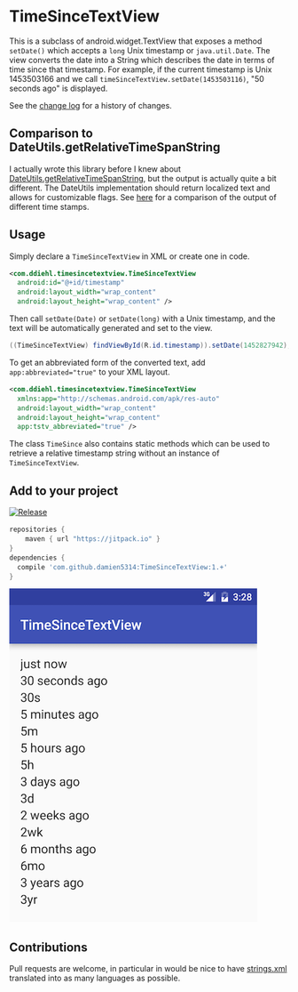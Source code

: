 # TimeSinceTextView

This is a subclass of android.widget.TextView that exposes a method `setDate()` which accepts a `long` Unix timestamp or `java.util.Date`. The view converts the date into a String which describes the date in terms of time since that timestamp. For example, if the current timestamp is Unix 1453503166 and we call `timeSinceTextView.setDate(1453503116)`, "50 seconds ago" is displayed.

See the [change log](CHANGELOG.md) for a history of changes.

## Comparison to DateUtils.getRelativeTimeSpanString

I actually wrote this library before I knew about [DateUtils.getRelativeTimeSpanString](http://developer.android.com/reference/android/text/format/DateUtils.html#getRelativeDateTimeString), but the output is actually quite a bit different. The DateUtils implementation should return localized text and allows for customizable flags. See [here](Comparison.md) for a comparison of the output of different time stamps.

## Usage

Simply declare a `TimeSinceTextView` in XML or create one in code.

```xml
<com.ddiehl.timesincetextview.TimeSinceTextView
  android:id="@+id/timestamp"
  android:layout_width="wrap_content"
  android:layout_height="wrap_content" />
```

Then call `setDate(Date)` or `setDate(long)` with a Unix timestamp, and the text will be automatically generated and set to the view.

```java
((TimeSinceTextView) findViewById(R.id.timestamp)).setDate(1452827942);
```

To get an abbreviated form of the converted text, add `app:abbreviated="true"` to your XML layout.

```xml
<com.ddiehl.timesincetextview.TimeSinceTextView
  xmlns:app="http://schemas.android.com/apk/res-auto"
  android:layout_width="wrap_content"
  android:layout_height="wrap_content"
  app:tstv_abbreviated="true" />
```

The class `TimeSince` also contains static methods which can be used to retrieve a relative timestamp string without an instance of `TimeSinceTextView`.

## Add to your project

[![Release](https://jitpack.io/v/damien5314/TimeSinceTextView.svg)](https://jitpack.io/#damien5314/TimeSinceTextView)

```gradle
repositories {
    maven { url "https://jitpack.io" }
}
dependencies {
  compile 'com.github.damien5314:TimeSinceTextView:1.+'
}
```

![Screenshot](/screenshots/1453502946.png)

## Contributions

Pull requests are welcome, in particular in would be nice to have [strings.xml](timesincetextview/src/main/res/values/strings.xml) translated into as many languages as possible.
